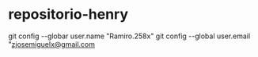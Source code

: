 # repositorio-henry
git config --globar user.name "Ramiro.258x" git config --global user.email "zjosemiguelx@gmail.com

